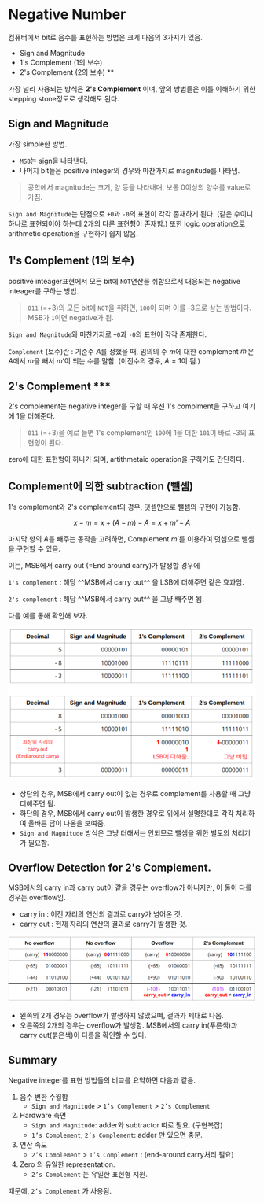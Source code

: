 # Negative Number

컴퓨터에서 bit로 음수를 표현하는 방법은 크게 다음의 3가지가 있음.

* Sign and Magnitude
* 1's Complement (1의 보수)
* 2's Complement (2의 보수) \*\*

가장 널리 사용되는 방식은 **2's Complement** 이며, 앞의 방법들은 이를 이해하기 위한 stepping stone정도로 생각해도 된다.

## Sign and Magnitude

가장 simple한 방법. 

* `MSB`는 sign을 나타낸다.
* 나머지 bit들은 positive integer의 경우와 마찬가지로 magnitude를 나타냄.

> 공학에서 magnitude는 크기, 양 등을 나타내며, 보통 0이상의 양수를 value로 가짐.

`Sign and Magnitude`는 단점으로 `+0`과 `-0`의 표현이 각각 존재하게 된다. (같은 수이니 하나로 표현되어야 하는데 2개의 다른 표현형이 존재함.) 또한 logic operation으로 arithmetic operation을 구현하기 쉽지 않음.

## 1's Complement (1의 보수)

positive inteager표현에서 모든 bit에 `NOT`연산을 취함으로서 대응되는 negative inteager를 구하는 방법.

> `011` (=+3)의 모든 bit에 `NOT`을 취하면, `100`이 되며 이를 -3으로 삼는 방법이다. MSB가 `1`이면 negative가 됨.

`Sign and Magnitude`와 마찬가지로 `+0`과 `-0`의 표현이 각각 존재한다.

`Complement` (보수)란
: 기준수 $A$를 정했을 때, 임의의 수 $m$에 대한 complement $m^\prime$은 $A$에서 $m$을 빼서 $m’$이 되는 수를 말함. (이진수의 경우, $A=1$이 됨.)


## 2's Complement ***

2's complement는 negative integer를 구할 때 우선 1's complment을 구하고 여기에 1을 더해준다.

> `011` (=+3)을 예로 들면 1's complement인 `100`에 1을 더한 `101`이 바로 -3의 표현형이 된다.

zero에 대한 표현형이 하나가 되며, artithmetaic operation을 구하기도 간단하다.

## Complement에 의한 subtraction (뺄셈)

1's complement와 2's complement의 경우, 덧셈만으로 뺄셈의 구현이 가능함.

$$ x-m = x + (A-m) - A = x + m’ - A$$

마지막 항의 $A$를 빼주는 동작을 고려하면, Complement $m’$를 이용하여 덧셈으로 뺄셈을 구현할 수 있음.
  
이는, MSB에서 carry out (=End around carry)가 발생할 경우에

`1's complement`
: 해당 ^^MSB에서 carry out^^ 을 LSB에 더해주면 같은 효과임.

`2's complement`
: 해당 ^^MSB에서 carry out^^ 을 그냥 빼주면 됨.

다음 예를 통해 확인해 보자.

![subtraction](img/complement_subtraction.png)

* 상단의 경우, MSB에서 carry out이 없는 경우로 complement를 사용할 때 그냥 더해주면 됨.
* 하단의 경우, MSB에서 carry out이 발생한 경우로 위에서 설명한대로 각각 처리하여 올바른 답이 나옴을 보여줌.
* `Sign and Magnitude` 방식은 그냥 더해서는 안되므로 뺄셈을 위한 별도의 처리기가 필요함.

## Overflow Detection for 2's Complement.

MSB에서의 carry in과 carry out이 같을 경우는 overflow가 아니지만, 이 둘이 다를 경우는 overflow임. 

* carry in : 이전 자리의 연산의 결과로 carry가 넘어온 것. 
* carry out : 현재 자리의 연산의 결과로 carry가 발생한 것.

![](img/overflow_2_comp.png)

* 왼쪽의 2개 경우는 overflow가 발생하지 않았으며, 결과가 제대로 나옴.
* 오른쪽의 2개의 경우는 overflow가 발생함. MSB에서의 carry in(푸른색)과 carry out(붉은색)이 다름을 확인할 수 있다.


## Summary

Negative integer를 표현 방법들의 비교를 요약하면 다음과 같음.

1. 음수 변환 수월함
    * `Sign and Magnitude` > `1’s Complement` > `2’s Complement`
2. Hardware 측면
    * `Sign and Magnitude`: adder와 subtractor 따로 필요. (구현복잡)
    * `1’s Complement`, `2’s Complement`: adder 만 있으면 충분.
3. 연산 속도
    * `2’s Complement` > `1’s Complement` : (end-around carry처리 필요)
4. Zero 의 유일한 representation.
    * `2’s Complement` 는 유일한 표현형 지원.

때문에, `2’s Complement` 가 사용됨.




